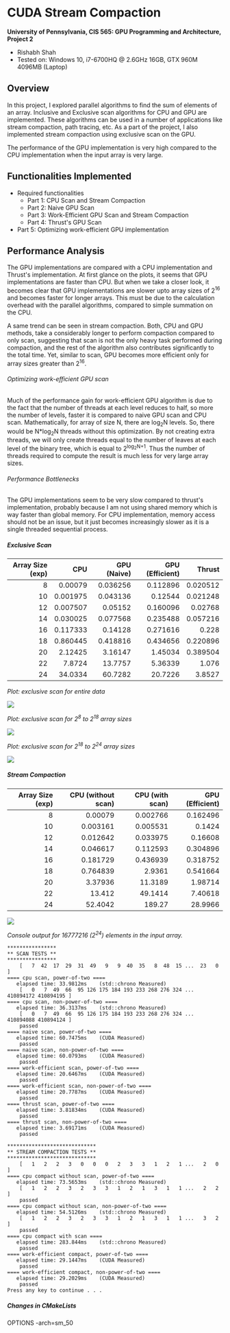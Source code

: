 CUDA Stream Compaction
======================

**University of Pennsylvania, CIS 565: GPU Programming and Architecture, Project 2**

* Rishabh Shah
* Tested on: Windows 10, i7-6700HQ @ 2.6GHz 16GB, GTX 960M 4096MB (Laptop)

## Overview

In this project, I explored parallel algorithms to find the sum of elements of an array. Inclusive and Exclusive scan algorithms for CPU and GPU are implemented. These algorithms can be used in a number of applications like stream compaction, path tracing, etc. As a part of the project, I also implemented stream compaction using exclusive scan on the GPU.

The performance of the GPU implementation is very high compared to the CPU implementation when the input array is very large.

## Functionalities Implemented

*   Required functionalities
    *   Part 1: CPU Scan and Stream Compaction
    *   Part 2: Naive GPU Scan
    *   Part 3: Work-Efficient GPU Scan and Stream Compaction
    *   Part 4: Thrust's GPU Scan
*   Part 5: Optimizing work-efficient GPU implementation

## Performance Analysis

The GPU implementations are compared with a CPU implementation and Thrust's implementation. At first glance on the plots, it seems that GPU implementations are faster than CPU. But when we take a closer look, it becomes clear that GPU implementations are slower upto array sizes of 2<sup>16</sup> and becomes faster for longer arrays. This must be due to the calculation overhead with the parallel algorithms, compared to simple summation on the CPU.

A same trend can be seen in stream compaction. Both, CPU and GPU methods, take a considerably longer to perform compaction compared to only scan, suggesting that scan is not the only heavy task performed during compaction, and the rest of the algorithm also contributes significantly to the total time. Yet, similar to scan, GPU becomes more efficient only for array sizes greater than 2<sup>16</sup>.

###### Optimizing work-efficient GPU scan

Much of the performance gain for work-efficient GPU algorithm is due to the fact that the number of threads at each level reduces to half, so more the number of levels, faster it is compared to naive GPU scan and CPU scan. Mathematically, for array of size N, there are log<sub>2</sub>N levels. So, there would be N*log<sub>2</sub>N threads without this optimization. By not creating extra threads, we will only create threads equal to the number of leaves at each level of the binary tree, which is equal to 2<sup>log<sub>2</sub>N+1</sup>. Thus the number of threads required to compute the result is much less for very large array sizes.

###### Performance Bottlenecks

The GPU implementations seem to be very slow compared to thrust's implementation, probably because I am not using shared memory which is way faster than global memory. For CPU implementation, memory access should not be an issue, but it just becomes increasingly slower as it is a single threaded sequential process.


##### Exclusive Scan

|   Array Size (exp)   |   CPU   |   GPU (Naive)   |   GPU (Efficient)   |  Thrust  |
|---------------------:|-------:|---------------:|-------------------:|--------:|
|8	|0.00079	|0.036256	|0.112896	|0.020512|
|10	|0.001975	|0.043136	|0.12544	|0.021248|
|12	|0.007507	|0.05152	|0.160096	|0.02768|
|14	|0.030025	|0.077568	|0.235488	|0.057216|
|16	|0.117333	|0.14128	|0.271616	|0.228|
|18	|0.860445	|0.418816	|0.434656	|0.220896|
|20	|2.12425	|3.16147	|1.45034	|0.389504|
|22	|7.8724	    |13.7757	|5.36339	|1.076|
|24	|34.0334	|60.7282	|20.7226	|3.8527|

*Plot: exclusive scan for entire data*

![](img/scan.png)

*Plot: exclusive scan for 2<sup>8</sup> to 2<sup>18</sup> array sizes*

![](img/scan_1.png)

*Plot: exclusive scan for 2<sup>18</sup> to 2<sup>24</sup> array sizes*

![](img/scan_2.png)

##### Stream Compaction

| Array Size (exp) | CPU (without scan) | CPU (with scan) | GPU (Efficient) |
|-----------------:|-------------------:|----------------:|----------------:|
|8	|0.00079	|0.002766	|0.162496|
|10	|0.003161	|0.005531	|0.1424|
|12	|0.012642	|0.033975	|0.16608|
|14	|0.046617	|0.112593	|0.304896|
|16	|0.181729	|0.436939	|0.318752|
|18	|0.764839	|2.9361	    |0.541664|
|20	|3.37936	|11.3189	|1.98714|
|22	|13.412	    |49.1414	|7.40618|
|24	|52.4042	|189.27	    |28.9966|

![](img/compaction.png)



_Console output for 16777216 (2<sup>24</sup>) elements in the input array._
```
****************
** SCAN TESTS **
****************
    [   7  42  17  29  31  49   9   9  40  35   8  48  15 ...  23   0 ]
==== cpu scan, power-of-two ====
   elapsed time: 33.9812ms    (std::chrono Measured)
    [   0   7  49  66  95 126 175 184 193 233 268 276 324 ... 410894172 410894195 ]
==== cpu scan, non-power-of-two ====
   elapsed time: 36.3137ms    (std::chrono Measured)
    [   0   7  49  66  95 126 175 184 193 233 268 276 324 ... 410894088 410894124 ]
    passed
==== naive scan, power-of-two ====
   elapsed time: 60.7475ms    (CUDA Measured)
    passed
==== naive scan, non-power-of-two ====
   elapsed time: 60.0793ms    (CUDA Measured)
    passed
==== work-efficient scan, power-of-two ====
   elapsed time: 20.6467ms    (CUDA Measured)
    passed
==== work-efficient scan, non-power-of-two ====
   elapsed time: 20.7787ms    (CUDA Measured)
    passed
==== thrust scan, power-of-two ====
   elapsed time: 3.81834ms    (CUDA Measured)
    passed
==== thrust scan, non-power-of-two ====
   elapsed time: 3.69171ms    (CUDA Measured)
    passed

*****************************
** STREAM COMPACTION TESTS **
*****************************
    [   1   2   2   3   0   0   0   2   3   3   1   2   1 ...   2   0 ]
==== cpu compact without scan, power-of-two ====
   elapsed time: 73.5653ms    (std::chrono Measured)
    [   1   2   2   3   2   3   3   1   2   1   3   1   1 ...   2   2 ]
    passed
==== cpu compact without scan, non-power-of-two ====
   elapsed time: 54.5126ms    (std::chrono Measured)
    [   1   2   2   3   2   3   3   1   2   1   3   1   1 ...   3   2 ]
    passed
==== cpu compact with scan ====
   elapsed time: 283.844ms    (std::chrono Measured)
    passed
==== work-efficient compact, power-of-two ====
   elapsed time: 29.1447ms    (CUDA Measured)
    passed
==== work-efficient compact, non-power-of-two ====
   elapsed time: 29.2029ms    (CUDA Measured)
    passed
Press any key to continue . . .
```

##### Changes in CMakeLists
OPTIONS -arch=sm_50

